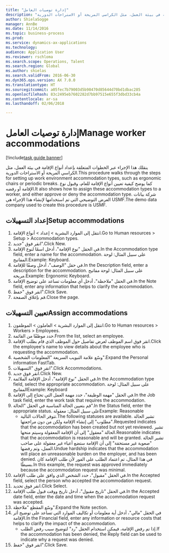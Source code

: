 ```yaml
--- 
title: "إدارة توصيات العامل"
description: "ينقلك هذا الإجراء عبر الخطوات المتعلقة بإعداد أنواع الإقامة في بيئة العمل، مثل الكراسي المريحة أو الاستراحات الدورية."
author: ShielaSogge
manager: AnnBe
ms.date: 11/14/2016
ms.topic: business-process
ms.prod: 
ms.service: dynamics-ax-applications
ms.technology: 
audience: Application User
ms.reviewer: rschloma
ms.search.scope: Operations, Talent
ms.search.region: Global
ms.author: shielas
ms.search.validFrom: 2016-06-30
ms.dyn365.ops.version: AX 7.0.0
ms.translationtype: HT
ms.sourcegitcommit: a05fec7b79003d5b98470d85644d70bd1dbac285
ms.openlocfilehash: 83c2495eb7602282d7bb97515e655f3dbd33cb4a
ms.contentlocale: ar-sa
ms.lasthandoff: 02/06/2018

---
```

# <a name="manage-worker-accommodations"></a><span data-ttu-id="38b17-103">إدارة توصيات العامل</span><span class="sxs-lookup"><span data-stu-id="38b17-103">Manage worker accommodations</span></span>

[!include[task guide banner](../../../includes/task-guide-banner.md)]

<span data-ttu-id="38b17-104">ينقلك هذا الإجراء عبر الخطوات المتعلقة بإعداد أنواع الإقامة في بيئة العمل، مثل الكراسي المريحة أو الاستراحات الدورية.</span><span class="sxs-lookup"><span data-stu-id="38b17-104">This procedure walks through the steps for setting up work environment accommodation types, such as ergonomic chairs or periodic breaks.</span></span> <span data-ttu-id="38b17-105">كما يوضح كيفية تعيين أنواع الإقامة للعام، وقبول نوع الإقامة أو رفضه.</span><span class="sxs-lookup"><span data-stu-id="38b17-105">It also shows how to assign these accommodation types to a worker, and either approve or deny the accommodation type.</span></span> <span data-ttu-id="38b17-106">شركة بيانات العرض التوضيحي التي تم استخدامها لإنشاء هذا الإجراء هي USMF.</span><span class="sxs-lookup"><span data-stu-id="38b17-106">The demo data company used to create this procedure is USMF.</span></span>


## <a name="setup-accommodations"></a><span data-ttu-id="38b17-107">إعداد التسهيلات</span><span class="sxs-lookup"><span data-stu-id="38b17-107">Setup accommodations</span></span>
1. <span data-ttu-id="38b17-108">انتقل إلى الموارد البشرية > إعداد > أنواع الإقامة.</span><span class="sxs-lookup"><span data-stu-id="38b17-108">Go to Human resources > Setup > Accommodation types.</span></span>
2. <span data-ttu-id="38b17-109">انقر فوق "جديد".</span><span class="sxs-lookup"><span data-stu-id="38b17-109">Click New.</span></span>
3. <span data-ttu-id="38b17-110">في الحقل "نوع الإقامة"، أدخل اسمًا لنوع الإقامة.</span><span class="sxs-lookup"><span data-stu-id="38b17-110">In the Accommodation type field, enter a name for the accommodation.</span></span> <span data-ttu-id="38b17-111">على سبيل المثال: لوحة المفاتيح.</span><span class="sxs-lookup"><span data-stu-id="38b17-111">Example: Keyboard.</span></span>
4. <span data-ttu-id="38b17-112">في حقل "الوصف"، أدخل وصفًا للإقامة.</span><span class="sxs-lookup"><span data-stu-id="38b17-112">In the Description field, enter a description for the accommodation.</span></span> <span data-ttu-id="38b17-113">على سبيل المثال: لوحة مفاتيح مريحة.</span><span class="sxs-lookup"><span data-stu-id="38b17-113">Example: Ergonomic Keyboard.</span></span>
5. <span data-ttu-id="38b17-114">في الحقل "ملاحظة"، أدخل أي معلومات تساعد على توضيح الإقامة.</span><span class="sxs-lookup"><span data-stu-id="38b17-114">In the Note field, enter any information that helps to clarify the accommodation.</span></span>
6. <span data-ttu-id="38b17-115">انقر فوق "حفظ".</span><span class="sxs-lookup"><span data-stu-id="38b17-115">Click Save.</span></span>
7. <span data-ttu-id="38b17-116">قم بإغلاق الصفحة.</span><span class="sxs-lookup"><span data-stu-id="38b17-116">Close the page.</span></span>

## <a name="assign-accommodations"></a><span data-ttu-id="38b17-117">تعيين التسهيلات</span><span class="sxs-lookup"><span data-stu-id="38b17-117">Assign accommodations</span></span>
1. <span data-ttu-id="38b17-118">انتقل إلى الموارد البشرية > العاملون > الموظفون.</span><span class="sxs-lookup"><span data-stu-id="38b17-118">Go to Human resources > Workers > Employees.</span></span>
2. <span data-ttu-id="38b17-119">حدد موظفًا من القائمة.</span><span class="sxs-lookup"><span data-stu-id="38b17-119">From the list, select an employee.</span></span>
3. <span data-ttu-id="38b17-120">انقر فوق اسم الموظف لعرض تفاصيل حول الموظف الذي قام بطلب الإقامة.</span><span class="sxs-lookup"><span data-stu-id="38b17-120">Click the employee's name to view details about the employee who is requesting the accommodation.</span></span>
4. <span data-ttu-id="38b17-121">وسّع علامة التبويب السريعة "المعلومات الشخصية".</span><span class="sxs-lookup"><span data-stu-id="38b17-121">Expand the Personal information FastTab.</span></span>
5. <span data-ttu-id="38b17-122">انقر فوق "التسهيلات".</span><span class="sxs-lookup"><span data-stu-id="38b17-122">Click Accommodations.</span></span>
6. <span data-ttu-id="38b17-123">انقر فوق جديد.</span><span class="sxs-lookup"><span data-stu-id="38b17-123">Click New.</span></span>
7. <span data-ttu-id="38b17-124">في الحقل "نوع الإقامة"، أدخل الإقامة الملائمة.</span><span class="sxs-lookup"><span data-stu-id="38b17-124">In the Accommodation type field, select the appropriate accommodation.</span></span> <span data-ttu-id="38b17-125">على سبيل المثال: لوحة المفاتيح</span><span class="sxs-lookup"><span data-stu-id="38b17-125">Example: Keyboard</span></span>
8. <span data-ttu-id="38b17-126">في الحقل "مهمة الوظيفة‬"، حدد مهمة العمل التي تحتاج إلى الإقامة.</span><span class="sxs-lookup"><span data-stu-id="38b17-126">In the Job task field, enter the work task that requires the accommodation.</span></span>
9. <span data-ttu-id="38b17-127">قم بتعيين الحالة المناسبة في الحقل "الحالة".</span><span class="sxs-lookup"><span data-stu-id="38b17-127">In the Status field, enter the appropriate status.</span></span> <span data-ttu-id="38b17-128">على سبيل المثال: معقولة</span><span class="sxs-lookup"><span data-stu-id="38b17-128">Example: Reasonable</span></span>
    * <span data-ttu-id="38b17-129">تتوفر الحالات التالية.</span><span class="sxs-lookup"><span data-stu-id="38b17-129">The following statuses are available.</span></span> <span data-ttu-id="38b17-130">تشير الحالة "مطلوب‬" إلى إنشاء الإقامة ولكن من دون مراجعتها.</span><span class="sxs-lookup"><span data-stu-id="38b17-130">Requested indicates that the accommodation has been created but not yet reviewed.</span></span> <span data-ttu-id="38b17-131">تشير الحالة "معقول" إلى أن الإقامة المعقولة وسيتم منحها.</span><span class="sxs-lookup"><span data-stu-id="38b17-131">Reasonable indicates that the accommodation is reasonable and will be granted.</span></span> <span data-ttu-id="38b17-132">تشير الحالة "صعوبة غير مستحقة‬" إلى أن الإقامة ستضع أعباء غير معقولة على صاحب العمل، وتم رفضها.</span><span class="sxs-lookup"><span data-stu-id="38b17-132">Undue hardship indicates that the accommodation will place an unreasonable burden on the employer, and has been denied.</span></span> <span data-ttu-id="38b17-133">في هذا المثال، تم اعتماد الطلب على الفور لأن طلب الإقامة كان بسيطًا.</span><span class="sxs-lookup"><span data-stu-id="38b17-133">In this example, the request was approved immediately because the accommodation request was minimal.</span></span>  
10. <span data-ttu-id="38b17-134">في الحقل "مقبول‬"، حدد الشخص الذي وافق على طلب الإقامة.</span><span class="sxs-lookup"><span data-stu-id="38b17-134">In the Accepted field, select the person who accepted the accommodation request.</span></span>
11. <span data-ttu-id="38b17-135">انقر فوق تحديد.</span><span class="sxs-lookup"><span data-stu-id="38b17-135">Click Select.</span></span>
12. <span data-ttu-id="38b17-136">في الحقل "تاريخ مقبول"، أدخل تاريخ ووقت قبول طلب الإقامة.</span><span class="sxs-lookup"><span data-stu-id="38b17-136">In the Accepted date field, enter the date and time when the accommodation request was accepted.</span></span>
13. <span data-ttu-id="38b17-137">وسّع المقطع "ملاحظة".</span><span class="sxs-lookup"><span data-stu-id="38b17-137">Expand the Note section.</span></span>
14. <span data-ttu-id="38b17-138">في الحقل "مالي‬"، أدخل أية معلومات أو تكاليف الموارد التي تساعد على توضيح أثر الإقامة.</span><span class="sxs-lookup"><span data-stu-id="38b17-138">In the Financial field, enter any information or resource costs that helps to clarify the impact of the accommodation.</span></span>
    * <span data-ttu-id="38b17-139">إذا تم رفض الإقامة، فيمكن استخدام الحقل "رد" لتوضيح سبب رفض الطلب.</span><span class="sxs-lookup"><span data-stu-id="38b17-139">If the accommodation has been denied, the Reply field can be used to indicate why a request was denied.</span></span>  
15. <span data-ttu-id="38b17-140">انقر فوق "حفظ".</span><span class="sxs-lookup"><span data-stu-id="38b17-140">Click Save.</span></span>


